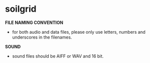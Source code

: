 # soilgrid

**FILE NAMING CONVENTION**
* for both audio and data files, please only use letters, numbers and underscores in the filenames.

**SOUND**
* sound files should be AIFF or WAV and 16 bit.
